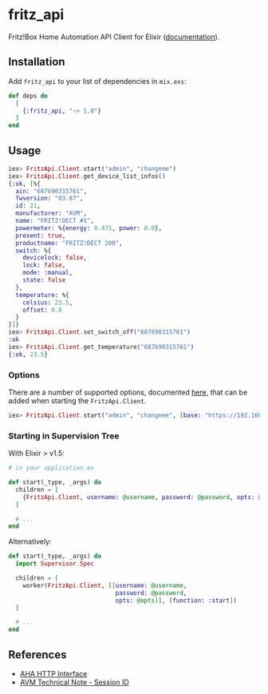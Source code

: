 # fritz_api

Fritz!Box Home Automation API Client for Elixir
([documentation](https://hexdocs.pm/fritz_api)).

## Installation

Add `fritz_api` to your list of dependencies in `mix.exs`:

```elixir
def deps do
  [
    {:fritz_api, "~> 1.0"}
  ]
end
```

## Usage

```elixir
iex> FritzApi.Client.start("admin", "changeme")
iex> FritzApi.Client.get_device_list_infos()
{:ok, [%{
  ain: "687690315761",
  fwversion: "03.87",
  id: 21,
  manufacturer: "AVM",
  name: "FRITZ!DECT #1",
  powermeter: %{energy: 0.475, power: 0.0},
  present: true,
  productname: "FRITZ!DECT 200",
  switch: %{
    devicelock: false,
    lock: false,
    mode: :manual,
    state: false
  },
  temperature: %{
    celsius: 23.5,
    offset: 0.0
  }
}]}
iex> FritzApi.Client.set_switch_off("687690315761")
:ok
iex> FritzApi.Client.get_temperature("687690315761")
{:ok, 23.5}
```

### Options

There are a number of supported options, documented
[here](https://hexdocs.pm/fritz_api/FritzApi.html#t:opts/0), that can be added
when starting the `FritzApi.Client`.

```elixir
iex> FritzApi.Client.start("admin", "changeme", [base: "https://192.168.0.1", ssl: [{:versions, [:'tlsv1.2']}]])
```

### Starting in Supervision Tree

With Elixir > v1.5:

```elixir
# in your application.ex

def start(_type, _args) do
  children = [
    {FritzApi.Client, username: @username, password: @password, opts: @opts}
  ]

  # ...
end
```

Alternatively:

```elixir
def start(_type, _args) do
  import Supervisor.Spec

  children = [
    worker(FritzApi.Client, [[username: @username,
                              password: @password,
                              opts: @opts]], [function: :start])
  ]

  # ...
end
```

## References

* [AHA HTTP Interface](https://avm.de/fileadmin/user_upload/Global/Service/Schnittstellen/AHA-HTTP-Interface.pdf)
* [AVM Technical Note - Session ID](https://avm.de/fileadmin/user_upload/Global/Service/Schnittstellen/AVM_Technical_Note_-_Session_ID.pdf)
